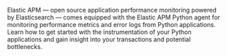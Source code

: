 Elastic APM — open source application performance monitoring powered by
Elasticsearch — comes equipped with the Elastic APM Python agent for monitoring
performance metrics and error logs from Python applications. Learn how to get
started with the instrumentation of your Python applications and gain insight
into your transactions and potential bottlenecks.

